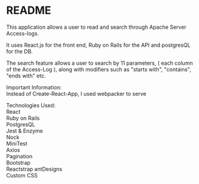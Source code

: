 # README

This application allows a user to read and search through Apache Server Access-logs.  
  
It uses React.js for the front end, Ruby on Rails for the API and postgresQL for the DB. 

The search feature allows a user to search by 11 parameters, ( each column of the Access-Log ), along with modifiers such as "starts with", "contains", "ends with" etc.  

Important Information:  
Instead of Create-React-App, I used webpacker to serve 


Technologies Used:  
React  
Ruby on Rails  
PostgresQL  
Jest & Enzyme  
Nock  
MiniTest  
Axios  
Pagination  
Bootstrap  
Reactstrap
antDesigns    
Custom CSS  
